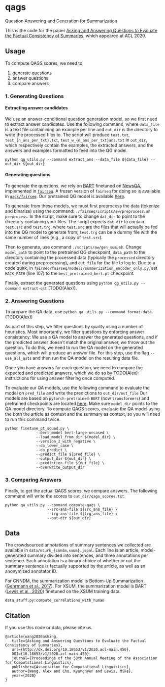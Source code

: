 # qags
Question Answering and Generation for Summarization

This is the code for the paper [Asking and Answering Questions to Evaluate the Factual Consistency of Summaries](https://arxiv.org/abs/2004.04228), which appeared at ACL 2020.


## Usage

To compute QAGS scores, we need to

1. generate questions
2. answer questions
3. compare answers


### 1. Generating Questions


#### Extracting answer candidates

We use an answer-conditional question generation model, so we first need to extract answer candidates.
Use the following command, where `data_file` is a text file containining an example per line and
`out_dir` is the directory to write the processed files to.
The script will produce `test.txt`, `test_{n_ans_per_txt}.txt`, `test_w_{n_ans_per_txt}ans.txt` 
in `out_dir`, which respectively contain the examples, the extracted answers, and the answers and examples formatted to
feed into the QG model.

```python qg_utils.py --command extract_ans --data_file ${data_file} --out_dir ${out_dir}```


#### Generating questions

To generate the questions, we rely on [BART](https://arxiv.org/abs/1910.13461) finetuned on [NewsQA](https://arxiv.org/abs/1611.09830), implemented in [`fairseq`](https://github.com/pytorch/fairseq).
A frozen version of `fairseq` for doing so is available in [`qags/fairseq`](https://github.com/W4ngatang/qags/fairseq).
Our pretrained QG model is available [here](TODO).

To generate from these models, we must first preprocess the data (tokenize and binarize) using the command:
`./fairseq/scripts/aw/preprocess.sh preprocess`.
In the script, make sure to change `dat_dir` to point to the directory containing your files.
The script expects `dat_dir` to contain `test.src` and `test.trg`, where `test.src` are the files that will actually 
be fed into the QG model to generate from; `test.trg` can be a dummy file with the same number of lines (e.g., a copy of `test.src`).

Then to generate, use command `./scripts/aw/gen_sum.sh`. 
Change `model_path` to point to the pretrained QG checkpoint,
`data_path` to the directory containing the processed data (typically the `processed` directory created during preprocessing),
and `out_file` for the file to log to.
Due to a code quirk, in `fairseq/fairseq/models/summerization_encoder_only.py`, set `HACK_PATH` (line 107) to the `best_pretrained_bert.pt` checkpoint.

Finally, extract the generated questions using `python qg_utils.py --command extract-qst` (TODO(Alex)).


### 2. Answering Questions

To prepare the QA data, use `python qa_utils.py --command format-data`. (TODO(Alex))

As part of this step, we filter questions by quality using a number of heuristics.
Most importantly, we filter questions by enforcing answer consistency: 
We use a QA model to answer the generated questions, and if the predicted answer doesn't match the original answer, we throw out the question.
To do this, we need to run the QA model on the generated questions, which will produce an answer file.
For this step, use the flag `--use_all_qsts` and then run the QA model on the resulting data file.

Once you have answers for each question, we need to compare the expected and predicted answers, 
which we do so by TODO(Alex): instructions for using answer filtering once computed.

To evaluate our QA models, use the following command to evaluate the model on `pred_file` and write the predictions to `out_dir/out_file`
Our models are based on `pytorch-pretrained-BERT` (now `transformers`) and pretrained checkpoints are located [here](TODO).
Make sure `model_dir` points to the QA model directory.
To compute QAGS scores, evaluate the QA model using the both the article as context and the summary as context, so you will need to run this command twice.


```
python finetune_pt_squad.py \
              --bert_model bert-large-uncased \
              --load_model_from_dir ${model_dir} \
              --version_2_with_negative \
              --do_lower_case \
              --do_predict \
              --predict_file ${pred_file} \
              --output_dir ${out_dir} \
              --prediction_file ${out_file} \
              --overwrite_output_dir
```



### 3. Comparing Answers

Finally, to get the actual QAGS scores, we compare answers.
The following command will write the scores to `out_dir/qags_scores.txt`.

```
python qa_utils.py --command compute-qags \
                   --src-ans-file ${src_ans_file} \
                   --trg-ans-file ${trg_ans_file} \
                   --out-dir ${out_dir}
```



## Data

The crowdsourced annotations of summary sentences we collected are available in `data/mturk_{cnndm,xsum}.jsonl`.
Each line is an article, model-generated summary divided into sentences, and three annotations per sentence.
Each annotation is a binary choice of whether or not the summary sentence is factually supported by the article, 
as well as an anonymized annotator ID.

For CNNDM, the summarization model is Bottom-Up Summarization ([Gehrmann et al., 2017](https://arxiv.org/abs/1808.10792)).
For XSUM, the summarization model is BART ([Lewis et al., 2020](https://arxiv.org/abs/1910.13461)) finetuned on the XSUM training data.

```data_stuff.py:compute_correlations_with_human```


## Citation

If you use this code or data, please cite us.

```
@article{wang2020asking,
   title={Asking and Answering Questions to Evaluate the Factual Consistency of Summaries},
   url={http://dx.doi.org/10.18653/v1/2020.acl-main.450},
   DOI={10.18653/v1/2020.acl-main.450},
   journal={Proceedings of the 58th Annual Meeting of the Association for Computational Linguistics},
   publisher={Association for Computational Linguistics},
   author={Wang, Alex and Cho, Kyunghyun and Lewis, Mike},
   year={2020}
}
```
